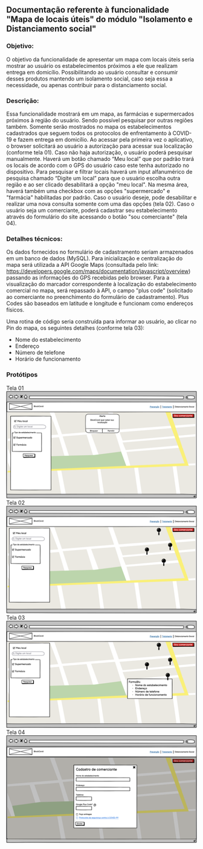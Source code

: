 ##  Documentação referente à funcionalidade "Mapa de locais úteis" do módulo "Isolamento e Distanciamento social"

### Objetivo:
O objetivo da funcionalidade de apresentar um mapa com locais úteis seria mostrar ao usuário os estabelecimentos próximos a ele que realizam entrega em domicílio. Possibilitando ao usuário consultar e consumir desses produtos mantendo um isolamento social, caso seja essa a necessidade,  ou apenas contribuir para o distanciamento social.

### Descrição:
Essa funcionalidade mostrará em um mapa, as farmácias e supermercados próximos à região do usuário. Sendo possível pesquisar por outras regiões também.
Somente serão mostrados no mapa os estabelecimentos cadastrados que seguem todos os protocolos de enfrentamento à COVID-19 e fazem entrega em domicílio.
Ao acessar pela primeira vez o aplicativo, o browser solicitará ao usuário a autorização para acessar sua localização (conforme tela 01). Caso não haja autorização, o usuário poderá pesquisar manualmente.
Haverá um botão chamado “Meu local” que por padrão trará os locais de acordo com o GPS do usuário caso este tenha autorizado no dispositivo. 
Para pesquisar e filtrar locais haverá um input alfanumérico de pesquisa chamado “Digite um local” para que o usuário escolha outra região e ao ser clicado desabilitará a opção "meu local". 
Na mesma área, haverá também uma checkbox com as opções "supermercado" e "farmácia" habilitadas por padrão. Caso o usuário deseje, pode desabilitar e realizar uma nova consulta somente com uma das opções (tela 02). 
Caso o usuário seja um comerciante, poderá cadastrar seu estabelecimento através do formulário do site acessando o botão "sou comerciante" (tela 04).  


### Detalhes técnicos:

Os dados fornecidos no formulário de cadastramento seriam armazenados em um banco de dados (MySQL).
Para inicialização e centralização do mapa será utilizada a API Google Maps (consultada pelo link: https://developers.google.com/maps/documentation/javascript/overview) passando as informações do GPS recebidas pelo browser. 
Para a visualização do marcador correspondente à localização do estabelecimento comercial no mapa, será repassado à API, o campo "plus code" (solicitado ao comerciante no preenchimento do formulário de cadastramento). Plus Codes são baseados em latitude e longitude e funcionam como endereços físicos.

Uma rotina de código seria construída para informar ao usuário, ao clicar no Pin do mapa, os seguintes detalhes (conforme tela 03):
- Nome do estabelecimento
- Endereço
- Número de telefone
- Horário de funcionamento

### Protótipos

Tela 01
![Tela 01](locais01.png)
Tela 02
![Tela 02](locais02.png)
Tela 03
![Tela 03](locais03.png)
Tela 04
![Tela 04](locais04.png)

